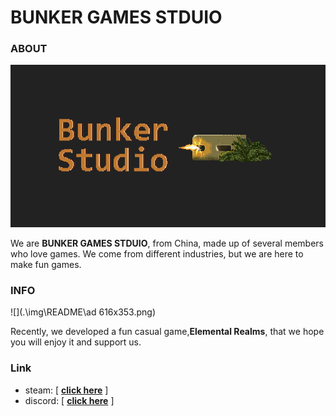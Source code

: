 #  BUNKER GAMES STDUIO

### ABOUT

![image-20230716214004276](.\img\README\image-20230716214004276.png)

We are **BUNKER GAMES STDUIO**, from China, made up of several members who love games. We come from different industries, but we are here to make fun games.

### INFO

![](.\img\README\ad 616x353.png)

Recently, we developed a fun casual game,**Elemental Realms**, that we hope you will enjoy it and support us.

### Link

- steam: [ [**click here**](https://store.steampowered.com/app/2464740/Elemental_Realms/) ]
- discord: [ [**click here**](https://discord.gg/PBJHtyaUNe) ]




